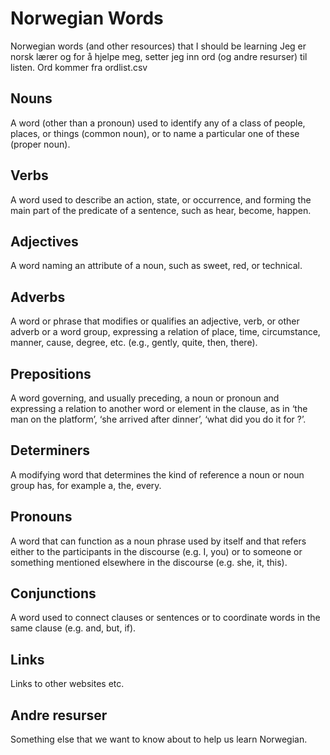 # Norwegian Words

Norwegian words (and other resources) that I should be learning
Jeg er norsk lærer og for å hjelpe meg, setter jeg inn ord (og andre resurser) til listen. Ord kommer fra ordlist.csv 

## Nouns

A word (other than a pronoun) used to identify any of a class of people, places, or things (common noun), or to name a particular one of these (proper noun).

## Verbs

A word used to describe an action, state, or occurrence, and forming the main part of the predicate of a sentence, such as hear, become, happen.

## Adjectives

A word naming an attribute of a noun, such as sweet, red, or technical.

## Adverbs

A word or phrase that modifies or qualifies an adjective, verb, or other adverb or a word group, expressing a relation of place, time, circumstance, manner, cause, degree, etc. (e.g., gently, quite, then, there).

## Prepositions

A word governing, and usually preceding, a noun or pronoun and expressing a relation to another word or element in the clause, as in ‘the man on the platform’, ‘she arrived after dinner’, ‘what did you do it for ?’.

## Determiners

A modifying word that determines the kind of reference a noun or noun group has, for example a, the, every.

## Pronouns

A word that can function as a noun phrase used by itself and that refers either to the participants in the discourse (e.g. I, you) or to someone or something mentioned elsewhere in the discourse (e.g. she, it, this).

## Conjunctions

A word used to connect clauses or sentences or to coordinate words in the same clause (e.g. and, but, if).

## Links 

Links to other websites etc.

## Andre resurser

Something else that we want to know about to help us learn Norwegian.